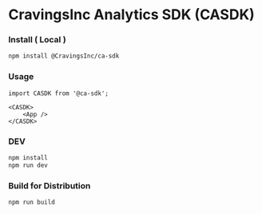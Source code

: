 # CravingsInc Analytics SDK (CASDK)

### Install ( Local )

```bash
npm install @CravingsInc/ca-sdk
```

### Usage

```tsx
import CASDK from '@ca-sdk';

<CASDK>
    <App />
</CASDK>
```

### DEV

```bash
npm install
npm run dev
```

### Build for Distribution

```bash
npm run build
```
